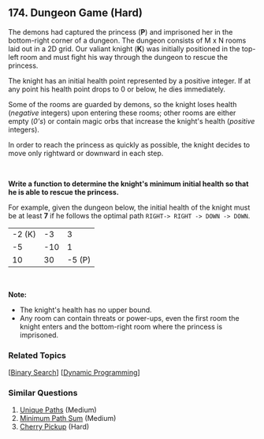 <!--|This file generated by command(leetcode description); DO NOT EDIT.    |-->
<!--+----------------------------------------------------------------------+-->
<!--|@author    Openset <openset.wang@gmail.com>                           |-->
<!--|@link      https://github.com/openset                                 |-->
<!--|@home      https://github.com/openset/leetcode                        |-->
<!--+----------------------------------------------------------------------+-->

## 174. Dungeon Game (Hard)


<p>The demons had captured the princess (<strong>P</strong>) and imprisoned her in the bottom-right corner of a dungeon. The dungeon consists of M x N rooms laid out in a 2D grid. Our valiant knight (<strong>K</strong>) was initially positioned in the top-left room and must fight his way through the dungeon to rescue the princess.</p>

<p>The knight has an initial health point represented by a positive integer. If at any point his health point drops to 0 or below, he dies immediately.</p>

<p>Some of the rooms are guarded by demons, so the knight loses health (<em>negative</em> integers) upon entering these rooms; other rooms are either empty (<em>0&#39;s</em>) or contain magic orbs that increase the knight&#39;s health (<em>positive</em> integers).</p>

<p>In order to reach the princess as quickly as possible, the knight decides to move only rightward or downward in each step.</p>

<p>&nbsp;</p>

<p><strong>Write a function to determine the knight&#39;s minimum initial health so that he is able to rescue the princess.</strong></p>

<p>For example, given the dungeon below, the initial health of the knight must be at least <strong>7</strong> if he follows the optimal path <code>RIGHT-&gt; RIGHT -&gt; DOWN -&gt; DOWN</code>.</p>

<table class="dungeon">
	<tbody>
		<tr>
			<td>-2 (K)</td>
			<td>-3</td>
			<td>3</td>
		</tr>
		<tr>
			<td>-5</td>
			<td>-10</td>
			<td>1</td>
		</tr>
		<tr>
			<td>10</td>
			<td>30</td>
			<td>-5 (P)</td>
		</tr>
	</tbody>
</table>

<p>&nbsp;</p>

<p><strong>Note:</strong></p>

<ul>
	<li>The knight&#39;s health has no upper bound.</li>
	<li>Any room can contain threats or power-ups, even the first room the knight enters and the bottom-right room where the princess is imprisoned.</li>
</ul>


### Related Topics
  [[Binary Search](https://github.com/openset/leetcode/tree/master/tag/binary-search/README.md)]
  [[Dynamic Programming](https://github.com/openset/leetcode/tree/master/tag/dynamic-programming/README.md)]

### Similar Questions
  1. [Unique Paths](https://github.com/openset/leetcode/tree/master/problems/unique-paths) (Medium)
  1. [Minimum Path Sum](https://github.com/openset/leetcode/tree/master/problems/minimum-path-sum) (Medium)
  1. [Cherry Pickup](https://github.com/openset/leetcode/tree/master/problems/cherry-pickup) (Hard)
